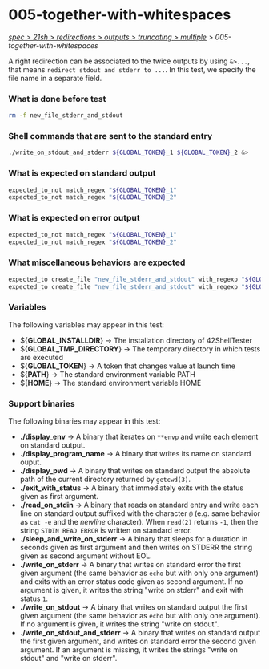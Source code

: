 # 005-together-with-whitespaces

*[spec > 21sh > redirections > outputs > truncating > multiple](..) > 005-together-with-whitespaces*

A right redirection can be associated to the twice outputs by using `&>...`, that means `redirect stdout and stderr to ...`.
In this test, we specify the file name in a separate field.
### What is done before test

```bash
rm -f new_file_stderr_and_stdout

```

### Shell commands that are sent to the standard entry

```bash
./write_on_stdout_and_stderr ${GLOBAL_TOKEN}_1 ${GLOBAL_TOKEN}_2 &>	  	new_file_stderr_and_stdout

```

### What is expected on standard output

```bash
expected_to_not match_regex "${GLOBAL_TOKEN}_1"
expected_to_not match_regex "${GLOBAL_TOKEN}_2"

```

### What is expected on error output

```bash
expected_to_not match_regex "${GLOBAL_TOKEN}_1"
expected_to_not match_regex "${GLOBAL_TOKEN}_2"

```

### What miscellaneous behaviors are expected

```bash
expected_to create_file "new_file_stderr_and_stdout" with_regexp "${GLOBAL_TOKEN}_1$"
expected_to create_file "new_file_stderr_and_stdout" with_regexp "${GLOBAL_TOKEN}_2$"

```

### Variables

The following variables may appear in this test:

* ${**GLOBAL_INSTALLDIR**} -> The installation directory of 42ShellTester
* ${**GLOBAL_TMP_DIRECTORY**} -> The temporary directory in which tests are executed
* ${**GLOBAL_TOKEN**} -> A token that changes value at launch time
* ${**PATH**} -> The standard environment variable PATH
* ${**HOME**} -> The standard environment variable HOME

### Support binaries

The following binaries may appear in this test:


* **./display_env** -> A binary that iterates on `**envp` and write each element on standard output.
* **./display_program_name** -> A binary that writes its name on standard ouput.
* **./display_pwd** -> A binary that writes on standard output the absolute path of the current directory returned by `getcwd(3)`.
* **./exit_with_status** -> A binary that immediately exits with the status given as first argument.
* **./read_on_stdin** -> A binary that reads on standard entry and write each line on standard output suffixed with the character `@` (e.g. same behavior as `cat -e` and the *newline* character). When `read(2)` returns `-1`, then the string `STDIN READ ERROR` is written on standard error.
* **./sleep_and_write_on_stderr** -> A binary that sleeps for a duration in seconds given as first argument and then writes on STDERR the string given as second argument without EOL.
* **./write_on_stderr** -> A binary that writes on standard error the first given argument (the same behavior as `echo` but with only one argument) and exits with an error status code given as second argument. If no argument is given, it writes the string "write on stderr" and exit with status `1`.
* **./write_on_stdout** -> A binary that writes on standard output the first given argument (the same behavior as `echo` but with only one argument). If no argument is given, it writes the string "write on stdout".
* **./write_on_stdout_and_stderr** -> A binary that writes on standard output the first given argument, and writes on standard error the second given argument. If an argument is missing, it writes the strings "write on stdout" and "write on stderr".
